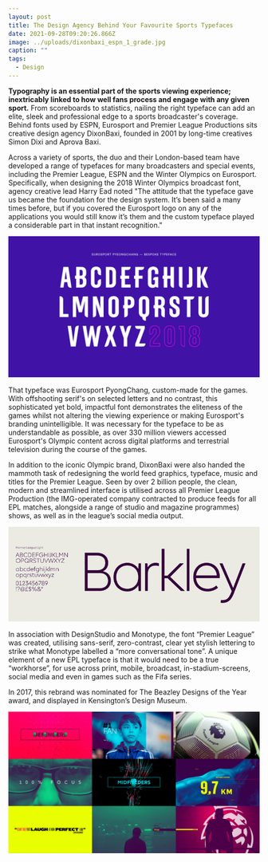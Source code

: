 ```yaml
---
layout: post
title: The Design Agency Behind Your Favourite Sports Typefaces
date: 2021-09-28T09:20:26.866Z
image: ../uploads/dixonbaxi_espn_1_grade.jpg
caption: ""
tags:
  - Design
---
```

**Typography is an essential part of the sports viewing experience; inextricably linked to how well fans process and engage with any given sport.** From scoreboards to statistics, nailing the right typeface can add an elite, sleek and professional edge to a sports broadcaster's coverage. Behind fonts used by ESPN, Eurosport and Premier League Productions sits creative design agency DixonBaxi, founded in 2001 by long-time creatives Simon Dixi and Aprova Baxi.

Across a variety of sports, the duo and their London-based team have developed a range of typefaces for many broadcasters and special events, including the Premier League, ESPN and the Winter Olympics on Eurosport. Specifically, when designing the 2018 Winter Olympics broadcast font, agency creative lead Harry Ead noted "The attitude that the typeface gave us became the foundation for the design system. It’s been said a many times before, but if you covered the Eurosport logo on any of the applications you would still know it’s them and the custom typeface played a considerable part in that instant recognition."

![Eurosport PyongChang font](../uploads/dixonbaxi_es_pc_2018_19.jpg)

That typeface was Eurosport PyongChang, custom-made for the games. With offshooting serif's on selected letters and no contrast, this sophisticated yet bold, impactful font demonstrates the eliteness of the games whilst not altering the viewing experience or making Eurosport's branding unintelligible. It was necessary for the typeface to be as understandable as possible, as over 330 million viewers accessed Eurosport's Olympic content across digital platforms and terrestrial television during the course of the games.

In addition to the iconic Olympic brand, DixonBaxi were also handed the mammoth task of redesigning the world feed graphics, typeface, music and titles for the Premier League. Seen by over 2 billion people, the clean, modern and streamlined interface is utilised across all Premier League Production (the IMG-operated company contracted to produce feeds for all EPL matches, alongside a range of studio and magazine programmes) shows, as well as in the league’s social media output.



![](../uploads/42adda06-db7f-47c8-ae6c-e5daa5b9129f.gif)

In association with DesignStudio and Monotype, the font “Premier League” was created, utilising sans-serif, zero-contrast, clear yet stylish lettering to strike what Monotype labelled a “more conversational tone”. A unique element of a new EPL typeface is that it would need to be a true “workhorse”, for use across print, mobile, broadcast, in-stadium-screens, social media and even in games such as the Fifa series.

In 2017, this rebrand was nominated for The Beazley Designs of the Year award, and displayed in Kensington’s Design Museum.

![Eurosport Logos](../uploads/7b55ad52-a550-48e0-b1d1-55afa7fc712e.jpeg)